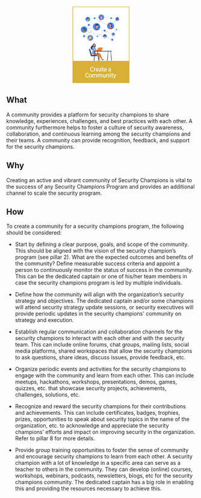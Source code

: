 <p align="center">
  <img src="/assets/images/principles/OWASP Security Champions Manifesto icon6.png" /><br>
</p>

## What

A community provides a platform for security champions to share knowledge, experiences, challenges, and best practices with each other. A community furthermore helps to foster a culture of security awareness, collaboration, and continuous learning among the security champions and their teams. A community can provide recognition, feedback, and support for the security champions.

## Why

Creating an active and vibrant community of Security Champions is vital to the success of any Security Champions Program and provides an additional channel to scale the security program.

## How

To create a community for a security champions program, the following should be considered:

* Start by defining a clear purpose, goals, and scope of the community. This should be aligned with the vision of the security champion’s program (see pillar 2). What are the expected outcomes and benefits of the community? Define measurable success criteria and appoint a person to continuously monitor the status of success in the community. This can be the dedicated captain or one of his/her team members in case the security champions program is led by multiple individuals.

* Define how the community will align with the organization’s security strategy and objectives. The dedicated captain and/or some champions will attend security strategy update sessions, or security executives will provide periodic updates in the security champions' community on strategy and execution.
 
*	Establish regular communication and collaboration channels for the security champions to interact with each other and with the security team. This can include online forums, chat groups, mailing lists, social media platforms, shared workspaces that allow the security champions to ask questions, share ideas, discuss issues, provide feedback, etc.

*	Organize periodic events and activities for the security champions to engage with the community and learn from each other. This can include meetups, hackathons, workshops, presentations, demos, games, quizzes, etc. that showcase security projects, achievements, challenges, solutions, etc.

* Recognize and reward the security champions for their contributions and achievements. This can include certificates, badges, trophies, prizes, opportunities to speak about security topics in the name of the organization, etc. to acknowledge and appreciate the security champions’ efforts and impact on improving security in the organization. Refer to pillar 8 for more details. 

* Provide group training opportunities to foster the sense of community and encourage security champions to learn from each other. A security champion with a lot of knowledge in a specific area can serve as a teacher to others in the community. They can develop (online) courses, workshops, webinars, podcasts, newsletters, blogs, etc for the security champions community. The dedicated captain has a big role in enabling this and providing the resources necessary to achieve this.
